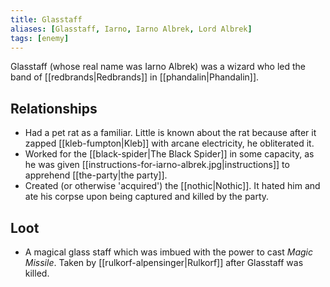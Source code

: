 ```yaml
---
title: Glasstaff
aliases: [Glasstaff, Iarno, Iarno Albrek, Lord Albrek]
tags: [enemy]
---
```

Glasstaff (whose real name was Iarno Albrek) was a wizard who led the band of [[redbrands|Redbrands]] in [[phandalin|Phandalin]].

## Relationships

- Had a pet rat as a familiar. Little is known about the rat because after it zapped [[kleb-fumpton|Kleb]] with arcane electricity, he obliterated it.
- Worked for the [[black-spider|The Black Spider]] in some capacity, as he was given [[instructions-for-iarno-albrek.jpg|instructions]] to apprehend [[the-party|the party]].
- Created (or otherwise 'acquired') the [[nothic|Nothic]]. It hated him and ate his corpse upon being captured and killed by the party.

## Loot

- A magical glass staff which was imbued with the power to cast *Magic Missile*. Taken by [[rulkorf-alpensinger|Rulkorf]] after Glasstaff was killed.
